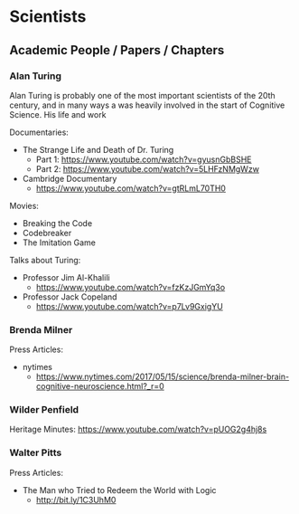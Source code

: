 # Scientists

## Academic People / Papers / Chapters

### Alan Turing

Alan Turing is probably one of the most important scientists of the 20th century, and in many ways a was heavily involved in the start of Cognitive Science. His life and work

Documentaries:
- The Strange Life and Death of Dr. Turing
    - Part 1: https://www.youtube.com/watch?v=gyusnGbBSHE
    - Part 2: https://www.youtube.com/watch?v=5LHFzNMgWzw
- Cambridge Documentary
    - https://www.youtube.com/watch?v=gtRLmL70TH0

Movies:
- Breaking the Code
- Codebreaker
- The Imitation Game

Talks about Turing:
- Professor Jim Al-Khalili
    - https://www.youtube.com/watch?v=fzKzJGmYq3o
- Professor Jack Copeland
    - https://www.youtube.com/watch?v=p7Lv9GxigYU



### Brenda Milner

Press Articles:
- nytimes
    - https://www.nytimes.com/2017/05/15/science/brenda-milner-brain-cognitive-neuroscience.html?_r=0

### Wilder Penfield

Heritage Minutes: https://www.youtube.com/watch?v=pUOG2g4hj8s



### Walter Pitts

Press Articles:
- The Man who Tried to Redeem the World with Logic
    - http://bit.ly/1C3UhM0
